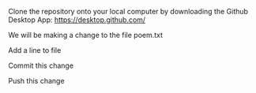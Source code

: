 Clone the repository onto your local computer by downloading the Github Desktop App: https://desktop.github.com/

We will be making a change to the file poem.txt

Add a line to file

Commit this change

Push this change
